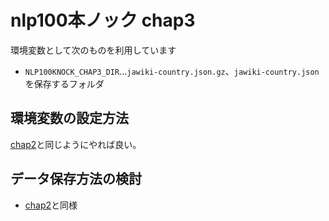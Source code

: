 # nlp100本ノック chap3
環境変数として次のものを利用しています

- `NLP100KNOCK_CHAP3_DIR`…`jawiki-country.json.gz`、`jawiki-country.json`を保存するフォルダ

## 環境変数の設定方法
[chap2](https://github.com/sitstand1012/nlp100knock/blob/main/chap2/README.md)と同じようにやれば良い。

## データ保存方法の検討
- [chap2](https://github.com/sitstand1012/nlp100knock/blob/main/chap2/README.md)と同様